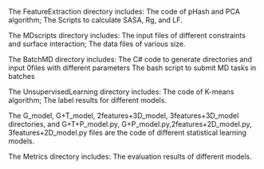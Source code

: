The FeatureExtraction directory includes:
The code of pHash and PCA algorithm;
The Scripts to calculate SASA, Rg, and LF.


The MDscripts directory includes:
The input files of different constraints and surface interaction;
The data files of various size.

The BatchMD directory includes:
The C# code to generate directories and input 0files with different parameters
The bash script to submit MD tasks in batches

The UnsupervisedLearning directory includes:
The code of K-means algorithm;
The label results for different models.

The G_model, G+T_model, 2features+3D_model, 3features+3D_model directories,
and G+T+P_model.py, G+P_model.py,2features+2D_model.py, 3features+2D_model.py files
are the code of different statistical learning models.


The Metrics directory includes:
The evaluation results of different models.
